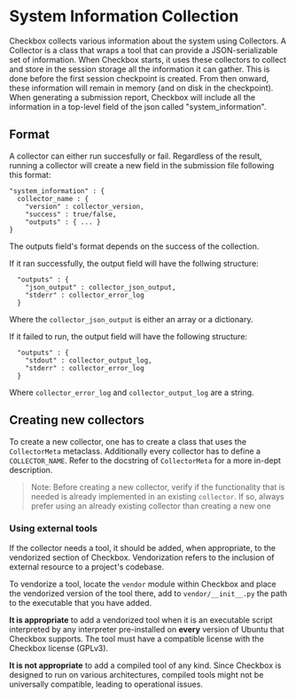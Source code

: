 # System Information Collection

Checkbox collects various information about the system using Collectors.
A Collector is a class that wraps a tool that can provide a JSON-serializable
set of information.
When Checkbox starts, it uses these collectors to collect and store
in the session storage all the information it can gather. This is done before
the first session checkpoint is created. From then onward, these information
will remain in memory (and on disk in the checkpoint). When generating a
submission report, Checkbox will include all the information in a top-level
field of the json called "system_information".

## Format

A collector can either run succesfully or fail. Regardless of the result,
running a collector will create a new field in the submission file following
this format:

```
"system_information" : {
  collector_name : {
    "version" : collector_version,
    "success" : true/false,
    "outputs" : { ... }
}
```

The outputs field's format depends on the success of the collection.

If it ran successfully, the output field will have the follwing structure:

```
  "outputs" : {
    "json_output" : collector_json_output,
    "stderr" : collector_error_log
  }
```
Where the `collector_json_output` is either an array or a dictionary.

If it failed to run, the output field will have the following structure:

```
  "outputs" : {
    "stdout" : collector_output_log,
    "stderr" : collector_error_log
  }
```
Where `collector_error_log` and `collector_output_log` are a string.

## Creating new collectors

To create a new collector, one has to create a class that uses the
`CollectorMeta` metaclass. Additionally every collector has to define
a `COLLECTOR_NAME`. Refer to the docstring of `CollectorMeta` for a more
in-dept description.

> Note: Before creating a new collector, verify if the functionality that
> is needed is already implemented in an existing `collector`. If so, always
> prefer using an already existing collector than creating a new one


### Using external tools

If the collector needs a tool, it should be added, when appropriate, to the
vendorized section of Checkbox. Vendorization refers to the inclusion of
external resource to a project's codebase.

To vendorize a tool, locate the `vendor` module within Checkbox and place
the vendorized version of the tool there, add to `vendor/__init__.py`
the path to the executable that you have added.

**It is appropriate** to add a vendorized tool when it is an executable script
interpreted by any interpreter pre-installed on **every** version of Ubuntu that
Checkbox supports. The tool must have a compatible license with the Checkbox
license (GPLv3).

**It is not appropriate** to add a compiled tool of any kind. Since Checkbox
is designed to run on various architectures, compiled tools might not be
universally compatible, leading to operational issues.
